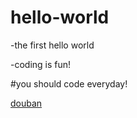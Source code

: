 # hello-world

-the first hello world  

-coding is fun!

#you should code everyday!  

[douban](www.douban.com)
